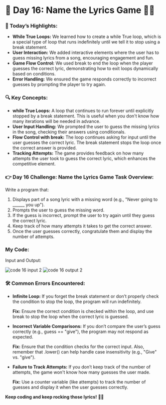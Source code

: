 # 🌟 Day 16: Name the Lyrics Game 🎤🎶

### 🎊 Today’s Highlights:

* **While True Loops:** We learned how to create a while True loop, which is a special type of loop that runs indefinitely until we tell it to stop using a break statement.
* **User Interaction:** We added interactive elements where the user has to guess missing lyrics from a song, encouraging engagement and fun.
* **Game Flow Control:** We used break to end the loop when the player guesses the correct lyric, demonstrating how to exit loops dynamically based on conditions.
* **Error Handling:** We ensured the game responds correctly to incorrect guesses by prompting the player to try again.

### 🔍 Key Concepts:

* **while True Loops:** A loop that continues to run forever until explicitly stopped by a break statement. This is useful when you don't know how many iterations will be needed in advance.
* **User Input Handling:** We prompted the user to guess the missing lyrics in the song, checking their answers using conditionals.
* **Flow Control with break:** The loop continues asking for input until the user guesses the correct lyric. The break statement stops the loop once the correct answer is provided.
* **Tracking Attempts:** The game provides feedback on how many attempts the user took to guess the correct lyric, which enhances the competitive element.

### 👉 Day 16 Challenge: Name the Lyrics Game Task Overview:
Write a program that:

   1. Displays part of a song lyric with a missing word (e.g., "Never going to ______ you up").
   2. Prompts the user to guess the missing word.
   3. If the guess is incorrect, prompt the user to try again until they guess the correct lyric.
   4. Keep track of how many attempts it takes to get the correct answer.
   5. Once the user guesses correctly, congratulate them and display the number of attempts.

### My Code:

Input and Output:

![code 16 input 2](https://github.com/user-attachments/assets/d0c96cfb-6c31-46b5-8a41-7215c7d181cf)
![code 16 output 2](https://github.com/user-attachments/assets/dba655a8-ae80-46f9-a04c-6a033db83d13)

### 🛠️ Common Errors Encountered:

* **Infinite Loop:** If you forget the break statement or don’t properly check the condition to stop the loop, the program will run indefinitely.

    **Fix:** Ensure the correct condition is checked within the loop, and use break to stop the loop when the correct lyric is guessed.

* **Incorrect Variable Comparisons:** If you don’t compare the user’s guess correctly (e.g., guess == "give"), the program may not respond as expected.

    **Fix:** Ensure that the condition checks for the correct input. Also, remember that .lower() can help handle case insensitivity (e.g., "Give" vs. "give").

* **Failure to Track Attempts:** If you don’t keep track of the number of attempts, the game won't know how many guesses the user made.

    **Fix:** Use a counter variable (like attempts) to track the number of guesses and display it when the user guesses correctly.




**Keep coding and keep rocking those lyrics!** 🎤🎶
